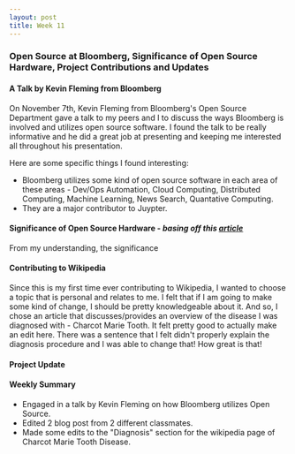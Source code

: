 ```yaml
---
layout: post
title: Week 11
---
```


### Open Source at Bloomberg, Significance of Open Source Hardware, Project Contributions and Updates

#### A Talk by Kevin Fleming from Bloomberg

On November 7th, Kevin Fleming from Bloomberg's Open Source Department gave a talk to my peers and I to discuss the ways Bloomberg is involved and utilizes open source software. I found the talk to be really informative and he did a great job at presenting and keeping me interested all throughout his presentation. 

Here are some specific things I found interesting:
- Bloomberg utilizes some kind of open source software in each area of these areas - Dev/Ops Automation, Cloud Computing, Distributed Computing, Machine Learning, News Search, Quantative Computing.
- They are a major contributor to Juypter.


#### Significance of Open Source Hardware - *basing off this [article](https://opensource.com/article/19/11/coreboot-system76-laptops?utm_campaign=intrel)*

From my understanding, the significance 


#### Contributing to Wikipedia

Since this is my first time ever contributing to Wikipedia, I wanted to choose a topic that is personal and relates to me. I felt that if I am going to make some kind of change, I should be pretty knowledgeable about it. And so, I chose an article that discusses/provides an overview of the disease I was diagnosed with - Charcot Marie Tooth. It felt pretty good to actually make an edit here. There was a sentence that I felt didn't properly explain the diagnosis procedure and I was able to change that! How great is that!

#### Project Update


#### Weekly Summary
- Engaged in a talk by Kevin Fleming on how Bloomberg utilizes Open Source.
- Edited 2 blog post from 2 different classmates.
- Made some edits to the "Diagnosis" section for the wikipedia page of Charcot Marie Tooth Disease.
